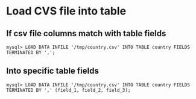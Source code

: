 <!-- TITLE: Load data -->

# Load CVS file into table

## If csv file columns match with table fields

```mysql
mysql> LOAD DATA INFILE '/tmp/country.csv' INTO TABLE country FIELDS TERMINATED BY ',';
```

## Into specific table fields

```mysql
mysql> LOAD DATA INFILE '/tmp/country.csv' INTO TABLE country FIELDS TERMINATED BY ',' (field_1, field_2, field_3);
```

